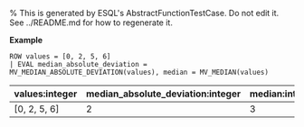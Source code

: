 % This is generated by ESQL's AbstractFunctionTestCase. Do not edit it. See ../README.md for how to regenerate it.

**Example**

```esql
ROW values = [0, 2, 5, 6]
| EVAL median_absolute_deviation = MV_MEDIAN_ABSOLUTE_DEVIATION(values), median = MV_MEDIAN(values)
```

| values:integer | median_absolute_deviation:integer | median:integer |
| --- | --- | --- |
| [0, 2, 5, 6] | 2 | 3 |


